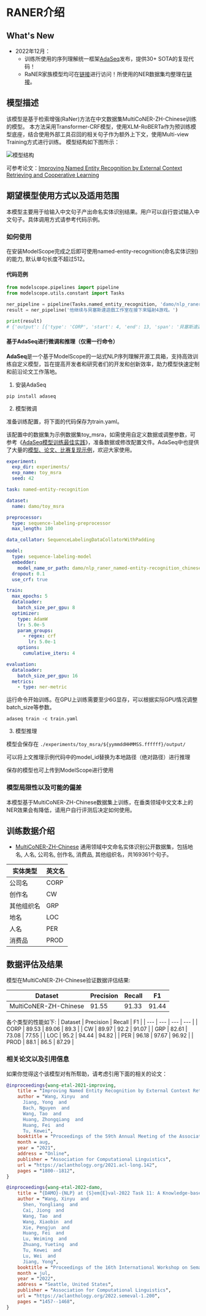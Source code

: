 
# RANER介绍


## What's New
- 2022年12月：
  - 训练所使用的序列理解统一框架[AdaSeq](https://github.com/modelscope/AdaSeq/blob/master/README_zh.md)发布，提供30+ SOTA的复现代码！
  - RaNER家族模型均可在[链接](https://github.com/modelscope/AdaSeq/blob/master/docs/modelcards.md)进行访问！所使用的NER数据集均整理在[链接](https://github.com/modelscope/AdaSeq/blob/master/docs/datasets.md)。

## 模型描述
该模型是基于检索增强(RaNer)方法在中文数据集MultiCoNER-ZH-Chinese训练的模型。 本方法采用Transformer-CRF模型，使用XLM-RoBERTa作为预训练模型底座，结合使用外部工具召回的相关句子作为额外上下文，使用Multi-view Training方式进行训练。
模型结构如下图所示：

![模型结构](description/model_image.jpg)

可参考论文：[Improving Named Entity Recognition by External Context Retrieving and Cooperative Learning](https://aclanthology.org/2021.acl-long.142/)


## 期望模型使用方式以及适用范围
本模型主要用于给输入中文句子产出命名实体识别结果。用户可以自行尝试输入中文句子。具体调用方式请参考代码示例。

### 如何使用
在安装ModelScope完成之后即可使用named-entity-recognition(命名实体识别)的能力, 默认单句长度不超过512。

#### 代码范例
```python
from modelscope.pipelines import pipeline
from modelscope.utils.constant import Tasks

ner_pipeline = pipeline(Tasks.named_entity_recognition, 'damo/nlp_raner_named-entity-recognition_chinese-large-generic')
result = ner_pipeline('他继续与貝塞斯達遊戲工作室在接下来辐射4游戏。')

print(result)
# {'output': [{'type': 'CORP', 'start': 4, 'end': 13, 'span': '貝塞斯達遊戲工作室'}, {'type': 'CW', 'start': 17, 'end': 20, 'span': '辐射4'}]}
```


#### 基于AdaSeq进行微调和推理（仅需一行命令）
**AdaSeq**是一个基于ModelScope的一站式NLP序列理解开源工具箱，支持高效训练自定义模型，旨在提高开发者和研究者们的开发和创新效率，助力模型快速定制和前沿论文工作落地。

1. 安装AdaSeq

```shell
pip install adaseq
```

2. 模型微调

准备训练配置，将下面的代码保存为train.yaml。

该配置中的数据集为示例数据集toy_msra，如需使用自定义数据或调整参数，可参考《[AdaSeq模型训练最佳实践](https://github.com/modelscope/AdaSeq/blob/master/docs/tutorials/training_a_model_zh.md)》，准备数据或修改配置文件。AdaSeq中也提供了大量的[模型、论文、比赛复现示例]([https://github.com/modelscope/AdaSeq/tree/master/examples](https://github.com/modelscope/AdaSeq/tree/master/examples))，欢迎大家使用。

```yaml
experiment:
  exp_dir: experiments/
  exp_name: toy_msra
  seed: 42

task: named-entity-recognition

dataset:
  name: damo/toy_msra

preprocessor:
  type: sequence-labeling-preprocessor
  max_length: 100

data_collator: SequenceLabelingDataCollatorWithPadding

model:
  type: sequence-labeling-model
  embedder:
    model_name_or_path: damo/nlp_raner_named-entity-recognition_chinese-large-generic
  dropout: 0.1
  use_crf: true

train:
  max_epochs: 5
  dataloader:
    batch_size_per_gpu: 8
  optimizer:
    type: AdamW
    lr: 5.0e-5
    param_groups:
      - regex: crf
        lr: 5.0e-1
    options:
      cumulative_iters: 4

evaluation:
  dataloader:
    batch_size_per_gpu: 16
  metrics:
    - type: ner-metric
```

运行命令开始训练。在GPU上训练需要至少6G显存，可以根据实际GPU情况调整batch_size等参数。

```shell
adaseq train -c train.yaml
```

3. 模型推理

模型会保存在 `./experiments/toy_msra/${yymmddHHMMSS.ffffff}/output/`

可以将上文推理示例代码中的model_id替换为本地路径（绝对路径）进行推理

保存的模型也可上传到ModelScope进行使用

### 模型局限性以及可能的偏差
本模型基于MultiCoNER-ZH-Chinese数据集上训练，在垂类领域中文文本上的NER效果会有降低，请用户自行评测后决定如何使用。

## 训练数据介绍
- [MultiCoNER-ZH-Chinese](https://www.amazon.science/publications/semeval-2022-task-11-multilingual-complex-named-entity-recognition-multiconer) 通用领域中文命名实体识别公开数据集，包括地名, 人名, 公司名, 创作名, 消费品, 其他组织名，共169361个句子。

| 实体类型 | 英文名 |
|--------|--------|
| 公司名 | CORP |
| 创作名 | CW |
| 其他组织名 | GRP |
| 地名 | LOC |
| 人名 | PER |
| 消费品 | PROD |

## 数据评估及结果
模型在MultiCoNER-ZH-Chinese验证数据评估结果:

| Dataset | Precision | Recall | F1 |
| --- | --- | --- | --- |
| MultiCoNER-ZH-Chinese | 91.55 | 91.33 | 91.44 |

各个类型的性能如下: 
| Dataset | Precision | Recall | F1 |
| --- | --- | --- | --- |
| CORP | 89.53 | 89.06 | 89.3 |
| CW | 89.97 | 92.2 | 91.07 |
| GRP | 82.61 | 73.08 | 77.55 |
| LOC | 95.2 | 94.44 | 94.82 |
| PER | 96.18 | 97.67 | 96.92 |
| PROD | 88.1 | 86.5 | 87.29 |

### 相关论文以及引用信息
如果你觉得这个该模型对有所帮助，请考虑引用下面的相关的论文：

```BibTeX
@inproceedings{wang-etal-2021-improving,
    title = "Improving Named Entity Recognition by External Context Retrieving and Cooperative Learning",
    author = "Wang, Xinyu  and
      Jiang, Yong  and
      Bach, Nguyen  and
      Wang, Tao  and
      Huang, Zhongqiang  and
      Huang, Fei  and
      Tu, Kewei",
    booktitle = "Proceedings of the 59th Annual Meeting of the Association for Computational Linguistics and the 11th International Joint Conference on Natural Language Processing (Volume 1: Long Papers)",
    month = aug,
    year = "2021",
    address = "Online",
    publisher = "Association for Computational Linguistics",
    url = "https://aclanthology.org/2021.acl-long.142",
    pages = "1800--1812",
}

@inproceedings{wang-etal-2022-damo,
    title = "{DAMO}-{NLP} at {S}em{E}val-2022 Task 11: A Knowledge-based System for Multilingual Named Entity Recognition",
    author = "Wang, Xinyu  and
      Shen, Yongliang  and
      Cai, Jiong  and
      Wang, Tao  and
      Wang, Xiaobin  and
      Xie, Pengjun  and
      Huang, Fei  and
      Lu, Weiming  and
      Zhuang, Yueting  and
      Tu, Kewei  and
      Lu, Wei  and
      Jiang, Yong",
    booktitle = "Proceedings of the 16th International Workshop on Semantic Evaluation (SemEval-2022)",
    month = jul,
    year = "2022",
    address = "Seattle, United States",
    publisher = "Association for Computational Linguistics",
    url = "https://aclanthology.org/2022.semeval-1.200",
    pages = "1457--1468",
}
```
